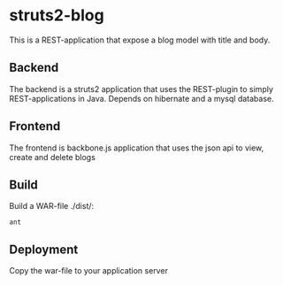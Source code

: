 struts2-blog
============

This is a REST-application that expose a blog model with title and body. 

Backend
-------
The backend is a struts2 application that uses the REST-plugin to simply REST-applications in Java. Depends on hibernate and a mysql database.

Frontend
--------
The frontend is backbone.js application that uses the json api to view, create and delete blogs

Build
-----

Build a WAR-file ./dist/:

    ant


Deployment
----------
Copy the war-file to your application server
